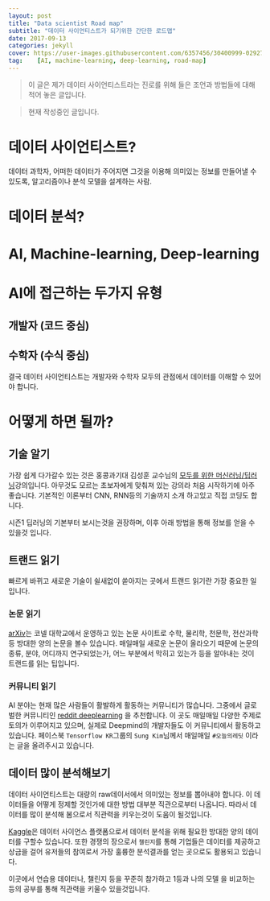 ```yaml
---
layout: post
title: "Data scientist Road map" 
subtitle: "데이터 사이언티스트가 되기위한 간단한 로드맵"
date: 2017-09-13
categories: jekyll
cover: https://user-images.githubusercontent.com/6357456/30400999-0292737e-98d9-11e7-85db-e285664af667.png
tag:    [AI, machine-learning, deep-learning, road-map]
---
```


> 이 글은 제가 데이터 사이언티스트라는 진로를 위해 들은 조언과 
방법들에 대해 적어 놓은 글입니다.

> 현재 작성중인 글입니다.

# 데이터 사이언티스트?
데이터 과학자, 어떠한 데이터가 주어지면 그것을 이용해 의미있는 정보를
만들어낼 수 있도록, 알고리즘이나 분석 모델을 설계하는 사람.

# 데이터 분석?

# AI, Machine-learning, Deep-learning

# AI에 접근하는 두가지 유형
## 개발자 (코드 중심)

## 수학자 (수식 중심)

결국 데이터 사이언티스트는 개발자와 수학자 모두의 관점에서 데이터를 
이해할 수 있어야 합니다.

# 어떻게 하면 될까?
## 기술 알기
가장 쉽게 다가갈수 있는 것은 홍콩과기대 김성훈 교수님의 [모두를 위한 머신러닝/딥러닝](https://hunkim.github.io/ml/)강의입니다.
아무것도 모르는 초보자에게 맞춰져 있는 강의라 처음 시작하기에 아주 좋습니다.
기본적인 이론부터 CNN, RNN등의 기술까지 소개 하고있고 직접 코딩도 합니다.

시즌1 딥러닝의 기본부터 보시는것을 권장하며, 이후 아래 방법을 통해 정보를 얻을 수 있을것 입니다.

## 트랜드 읽기
빠르게 바뀌고 새로운 기술이 쉴새없이 쏟아지는 곳에서 트랜드 읽기란
가장 중요한 일입니다.

### 논문 읽기
[arXiv](https://arxiv.org/)는 코넬 대학교에서 운영하고 있는 논문 사이트로 
수학, 물리학, 천문학, 전산과학 등 방대한 양의 논문을 볼수 있습니다.
매일매일 새로운 논문이 올라오기 때문에 논문의 종류, 분야, 어디까지 연구되었는가,
어느 부분에서 막히고 있는가 등을 알아내는 것이 트랜드를 읽는 팁입니다.

### 커뮤니티 읽기
AI 분야는 현재 많은 사람들이 활발하게 활동하는 커뮤니티가 많습니다.
그중에서 글로벌한 커뮤니티인 [reddit deeplearning](https://www.reddit.com/r/deeplearning/)
을 추천합니다. 이 곳도 매일매일 다양한 주제로 토의가 이루어지고 있으며, 실제로 Deepmind의
개발자들도 이 커뮤니티에서 활동하고 있습니다. 
페이스북 `Tensorflow KR`그룹의 `Sung Kim`님께서 매일매일 `#오늘의레딧` 이라는 글을 
올려주시고 있습니다. 

## 데이터 많이 분석해보기
데이터 사이언티스트는 대량의 raw데이서에서 의미있는 정보를 뽑아내야 합니다.
이 데이터들을 어떻게 정제할 것인가에 대한 방법 대부분 직관으로부터 나옵니다.
따라서 데이터를 많이 분석해 봄으로서 직관력을 키우는것이 도움이 될것입니다.

[Kaggle](https://www.kaggle.com/)은 데이터 사이언스 플랫폼으로서
데이터 분석을 위해 필요한 방대한 양의 데이터를 구할수 있습니다. 또한 
경쟁의 장으로서 `챌린지`를 통해 기업들은 데이터를 제공하고 상금을 걸어
유저들의 참여로서 가장 훌륭한 분석결과를 얻는 곳으로도 활용되고 있습니다.

이곳에서 연습용 데이터나, 챌린지 등을 꾸준히 참가하고 1등과 나의 모델
을 비교하는 등의 공부를 통해 직관력을 키울수 있을것입니다.


